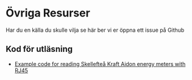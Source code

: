 # Övriga Resurser

Har du en källa du skulle vilja se här ber vi er öppna ett issue på Github

## Kod för utläsning

* [Example code for reading Skellefteå Kraft Aidon energy meters with RJ45](https://github.com/OlleRatu/han-rj45)
